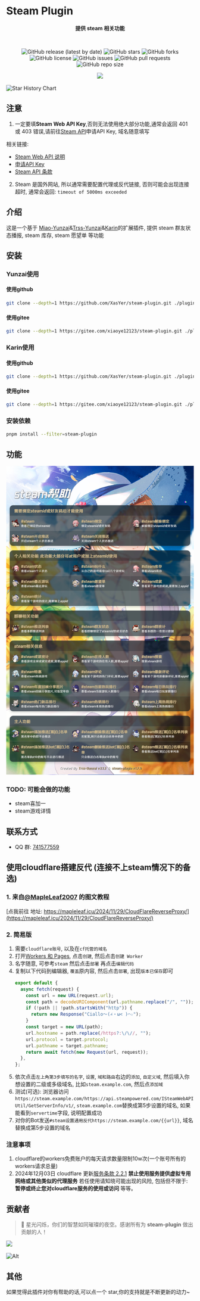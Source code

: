 # Steam Plugin

<div align="center">

**提供 steam 相关功能**

<br/>

![GitHub release (latest by date)](https://img.shields.io/github/v/release/XasYer/steam-plugin)
![GitHub stars](https://img.shields.io/github/stars/XasYer/steam-plugin?style=social)
![GitHub forks](https://img.shields.io/github/forks/XasYer/steam-plugin?style=social)
![GitHub license](https://img.shields.io/github/license/XasYer/steam-plugin)
![GitHub issues](https://img.shields.io/github/issues/XasYer/steam-plugin)
![GitHub pull requests](https://img.shields.io/github/issues-pr/XasYer/steam-plugin)
![GitHub repo size](https://img.shields.io/github/repo-size/XasYer/steam-plugin)
<br/>

<img src="https://count.getloli.com/get/@XasYer-steam-plugin?theme=rule34" />

</div>

![Star History Chart](https://api.star-history.com/svg?repos=XasYer/steam-plugin&type=Date)

## **注意**

1. 一定要填**Steam Web API Key**,否则无法使用绝大部分功能,通常会返回 401 或 403 错误,请前往[Steam API](https://steamcommunity.com/dev/apikey)申请API Key, 域名随意填写

相关链接:

- [Steam Web API 说明](https://partner.steamgames.com/doc/webapi_overview/auth)
- [申请API Key](https://steamcommunity.com/dev/apikey)
- [Steam API 条款](https://steamcommunity.com/dev/apiterms)

2. Steam 是国外网站, 所以通常需要配置代理或反代链接, 否则可能会出现连接超时, 通常会返回: `timeout of 5000ms exceeded`

## 介绍

这是一个基于 [Miao-Yunzai](https://github.com/yoimiya-kokomi/Miao-Yunzai)&[Trss-Yunzai](https://github.com/TimeRainStarSky/Yunzai)&[Karin](https://github.com/KarinJS/Karin)的扩展插件, 提供 steam 群友状态播报, steam 库存, steam 愿望单 等功能

## 安装

### Yunzai使用

#### 使用github

```bash
git clone --depth=1 https://github.com/XasYer/steam-plugin.git ./plugins/steam-plugin
```

#### 使用gitee

```bash
git clone --depth=1 https://gitee.com/xiaoye12123/steam-plugin.git ./plugins/steam-plugin
```

### Karin使用

#### 使用github

```bash
git clone --depth=1 https://github.com/XasYer/steam-plugin.git ./plugins/karin-plugin-steam
```

#### 使用gitee

```bash
git clone --depth=1 https://gitee.com/xiaoye12123/steam-plugin.git ./plugins/karin-plugin-steam
```

### 安装依赖

```bash
pnpm install --filter=steam-plugin
```

## 功能

![帮助图](./resources/help/help.jpg)

### TODO: 可能会做的功能

- steam喜加一
- steam游戏详情

## 联系方式

- QQ 群: [741577559](http://qm.qq.com/cgi-bin/qm/qr?_wv=1027&k=IvPaOVo_p-6n--FaLm1v39ML9EZaBRCm&authKey=YPs0p%2FRh8MGPQrWZgn99fk4kGB5PtRAoOYIUqK71FBsBYCDdekxCEHFFHnznpYA1&noverify=0&group_code=741577559)

## 使用cloudflare搭建反代 (连接不上steam情况下的备选)

### 1. 来自[@MapleLeaf2007](https://github.com/MapleLeaf2007) 的图文教程

[点我前往 地址: https://mapleleaf.icu/2024/11/29/CloudFlareReverseProxy/](https://mapleleaf.icu/2024/11/29/CloudFlareReverseProxy/)

### 2. 简易版

1. 需要`cloudflare账号`, 以及在`cf托管的域名`
2. 打开[Workers 和 Pages](https://dash.cloudflare.com/1e36e2833bb5f40af76d604e0894cb93/workers-and-pages), 点击`创建`, 然后点击`创建 Worker`
3. 名字随意, 可参考`steam` 然后点击`部署` 再点击`编辑代码`
4. 复制以下代码到编辑器, `覆盖`原内容, 然后点击`部署`, 出现`版本已保存`即可
   ```js
   export default {
     async fetch(request) {
       const url = new URL(request.url);
       const path = decodeURIComponent(url.pathname.replace("/", ""));
       if (!path || !path.startsWith("http")) {
         return new Response("Ciallo～(∠・ω< )⌒☆");
       }
       const target = new URL(path);
       url.hostname = path.replace(/https?:\/\//, "");
       url.protocol = target.protocol;
       url.pathname = target.pathname;
       return await fetch(new Request(url, request));
     },
   };
   ```
5. 依次点击`左上角第3步填写的名字`, `设置`, `域和路由`右边的`添加`, `自定义域`, 然后填入你想设置的二级或多级域名, 比如`steam.example.com`, 然后点`添加域`
6. 测试(可选): 浏览器访问`https://steam.example.com/https://api.steampowered.com/ISteamWebAPIUtil/GetServerInfo/v1/`, `steam.example.com`替换成第5步设置的域名, 如果能看到`servertime`字段, 说明配置成功
7. 对你的Bot发送`#steam设置通用反代https://steam.example.com/{{url}}`, 域名替换成第5步设置的域名

### 注意事项

1. cloudflare的workers免费账户的每天请求数量限制10w次(一个账号所有的workers请求总量)
2. 2024年12月03日 cloudflare 更新[服务条款 2.2.1](https://www.cloudflare.com/zh-cn/terms/) **禁止使用服务提供虚拟专用网络或其他类似的代理服务** 若任使用请知晓可能出现的风险, 包括但不限于: **暂停或终止您对cloudflare服务的使用或访问** 等等。

## 贡献者

> 🌟 星光闪烁，你们的智慧如同璀璨的夜空。感谢所有为 **steam-plugin** 做出贡献的人！

<a href="https://github.com/XasYer/steam-plugin/graphs/contributors">
  <img src="https://contrib.rocks/image?repo=XasYer/steam-plugin" />
</a>

![Alt](https://repobeats.axiom.co/api/embed/aafe6a6a7a72df285ae3965974546314c467db8d.svg "Repobeats analytics image")

## 其他

如果觉得此插件对你有帮助的话,可以点一个 star,你的支持就是不断更新的动力~
